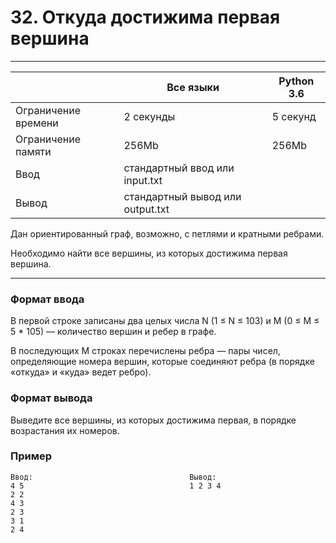 
# 32. Откуда достижима первая вершина
___
|   | Все языки | Python 3.6
| --- | --- | --- |
Ограничение времени	| 2 секунды | 5 секунд
Ограничение памяти  | 	256Mb | 256Mb
Ввод                |	стандартный ввод или input.txt |
Вывод               |	стандартный вывод или output.txt |

Дан ориентированный граф, возможно, с петлями и кратными ребрами.

Необходимо найти все вершины, из которых достижима первая вершина.
___

### Формат ввода

В первой строке записаны два целых числа N (1 ≤ N ≤ 103) и M (0 ≤ M ≤ 5 * 105) — количество вершин и ребер в графе.

В последующих M строках перечислены ребра — пары чисел, определяющие номера вершин, которые соединяют ребра (в порядке «откуда» и «куда» ведет ребро).

### Формат вывода

Выведите все вершины, из которых достижима первая, в порядке возрастания их номеров.

### Пример
```
Ввод:                                   Вывод:
4 5                                     1 2 3 4
2 2
4 3
2 3
3 1
2 4
```